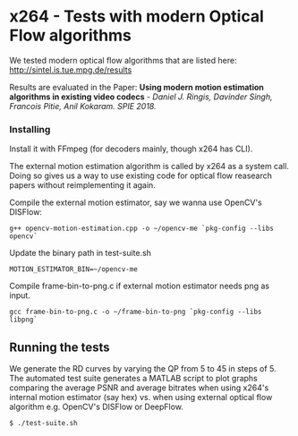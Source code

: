 # x264 - Tests with modern Optical Flow algorithms
We tested modern optical flow algorithms that are listed here: http://sintel.is.tue.mpg.de/results

Results are evaluated in the Paper: **Using modern motion estimation algorithms in existing video codecs** - *Daniel J. Ringis, Davinder Singh, Francois Pitie, Anil Kokaram. SPIE 2018.*

### Installing
Install it with FFmpeg (for decoders mainly, though x264 has CLI).

The external motion estimation algorithm is called by x264 as a system call. Doing so gives us a way to use existing code for optical flow reasearch papers without reimplementing it again.

Compile the external motion estimator, say we wanna use OpenCV's DISFlow:
```
g++ opencv-motion-estimation.cpp -o ~/opencv-me `pkg-config --libs opencv`
```
Update the binary path in test-suite.sh
```
MOTION_ESTIMATOR_BIN=~/opencv-me
```

Compile frame-bin-to-png.c if external motion estimator needs png as input. 
```
gcc frame-bin-to-png.c -o ~/frame-bin-to-png `pkg-config --libs libpng`
```

## Running the tests
We generate the RD curves by varying the QP from 5 to 45 in steps of 5. The automated test suite generates a MATLAB script to plot graphs comparing the average PSNR and average bitrates when using x264's internal motion estimator (say hex) vs. when using external optical flow algorithm e.g. OpenCV's DISFlow or DeepFlow.
```
$ ./test-suite.sh
```
